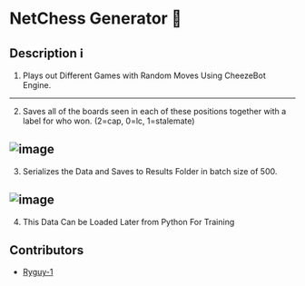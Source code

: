 # NetChess Generator 📜

## Description ℹ
1. Plays out Different Games with Random Moves Using CheezeBot Engine.
---------------------------------------------------------------------------------------
2. Saves all of the boards seen in each of these positions together with a label for who won. (2=cap, 0=lc, 1=stalemate)

![image](https://user-images.githubusercontent.com/20056414/127612601-3061cfbc-71f2-4230-886d-8bb64d61007b.png)
---------------------------------------------------------------------------------------
3. Serializes the Data and Saves to Results Folder in batch size of 500.

![image](https://user-images.githubusercontent.com/20056414/127612550-a10f2694-71f9-4dc8-af09-5917c96a11aa.png)
---------------------------------------------------------------------------------------
4. This Data Can be Loaded Later from Python For Training

## Contributors
- [Ryguy-1](https://github.com/Ryguy-1)
